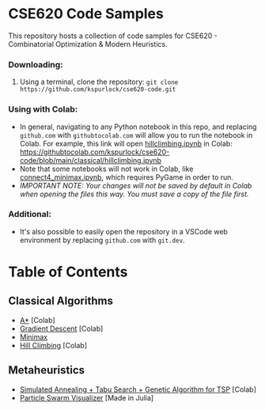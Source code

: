 # CSE620 Code Samples

This repository hosts a collection of code samples for CSE620 - Combinatorial Optimization &amp; Modern Heuristics.

### Downloading:
1. Using a terminal, clone the repository: `git clone https://github.com/kspurlock/cse620-code.git`

### Using with Colab:
* In general, navigating to any Python notebook in this repo, and replacing `github.com` with `githubtocolab.com` will allow you to run the notebook in Colab.  For example, this link will open [hillclimbing.ipynb](https://github.com/kspurlock/cse620-code/blob/main/classical/hillclimbing.ipynb) in Colab: https://githubtocolab.com/kspurlock/cse620-code/blob/main/classical/hillclimbing.ipynb
* Note that some notebooks will not work in Colab, like [connect4_minimax.ipynb](https://github.com/kspurlock/cse620-code/blob/main/classical/connect4_minimax.ipynb), which requires PyGame in order to run.
* *IMPORTANT NOTE: Your changes will not be saved by default in Colab when opening the files this way. You must save a copy of the file first.*

### Additional:
* It's also possible to easily open the repository in a VSCode web environment by replacing `github.com` with `git.dev`.
  
# Table of Contents

## Classical Algorithms
* [A*](https://githubtocolab.com/kspurlock/cse620-code/blob/main/classical/A_star.ipynb) [Colab]
* [Gradient Descent](https://githubtocolab.com/kspurlock/cse620-code/blob/main/classical/gradient_descent.ipynb) [Colab]
* [Minimax](https://github.com/kspurlock/cse620-code/blob/main/classical/connect4_minimax.ipynb)
* [Hill Climbing](https://githubtocolab.com/kspurlock/cse620-code/blob/main/classical/hillclimbing.ipynb) [Colab]

## Metaheuristics
* [Simulated Annealing + Tabu Search + Genetic Algorithm for TSP](https://colab.research.google.com/github/kspurlock/cse620-code/blob/main/metaheuristic/TSP_sa_ts_ga.ipynb) [Colab]
* [Particle Swarm Visualizer](https://github.com/kspurlock/cse620-code/blob/main/metaheuristic/swarm_gui_julia.ipynb) [Made in Julia]